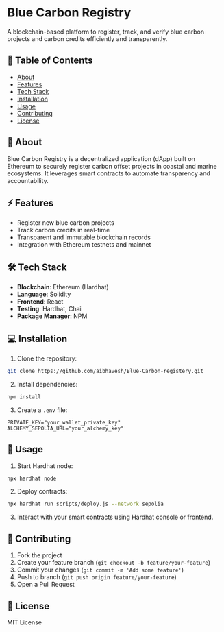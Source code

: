# Blue Carbon Registry

A blockchain-based platform to register, track, and verify blue carbon projects and carbon credits efficiently and transparently.

## 📝 Table of Contents

* [About](#about)
* [Features](#features)
* [Tech Stack](#tech-stack)
* [Installation](#installation)
* [Usage](#usage)
* [Contributing](#contributing)
* [License](#license)

## 🔹 About

Blue Carbon Registry is a decentralized application (dApp) built on Ethereum to securely register carbon offset projects in coastal and marine ecosystems. It leverages smart contracts to automate transparency and accountability.

## ⚡ Features

* Register new blue carbon projects
* Track carbon credits in real-time
* Transparent and immutable blockchain records
* Integration with Ethereum testnets and mainnet

## 🛠️ Tech Stack

* **Blockchain**: Ethereum (Hardhat)
* **Language**: Solidity
* **Frontend**: React
* **Testing**: Hardhat, Chai
* **Package Manager**: NPM

## 💻 Installation

1. Clone the repository:

```bash
git clone https://github.com/aibhavesh/Blue-Carbon-registery.git
```

2. Install dependencies:

```bash
npm install
```

3. Create a `.env` file:

```env
PRIVATE_KEY="your_wallet_private_key"
ALCHEMY_SEPOLIA_URL="your_alchemy_key"
```

## 🚀 Usage

1. Start Hardhat node:

```bash
npx hardhat node
```

2. Deploy contracts:

```bash
npx hardhat run scripts/deploy.js --network sepolia
```

3. Interact with your smart contracts using Hardhat console or frontend.

## 🤝 Contributing

1. Fork the project
2. Create your feature branch (`git checkout -b feature/your-feature`)
3. Commit your changes (`git commit -m 'Add some feature'`)
4. Push to branch (`git push origin feature/your-feature`)
5. Open a Pull Request

## 📄 License

MIT License
